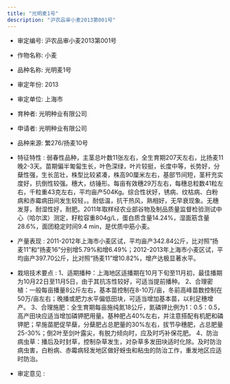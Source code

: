 ```yaml
---
title: "光明麦1号"
description: "沪农品审小麦2013第001号"
---
```

* 审定编号:  沪农品审小麦2013第001号

*  作物名称:  小麦

*  品种名称:  光明麦1号

*  审定年份:  2013

*  审定单位:  上海市

* 育种者:  光明种业有限公司

*  申请者:  光明种业有限公司

*  品种来源:  繁276/扬麦10号

*  特征特性 : 
弱春性品种，主茎总叶数11张左右，全生育期207天左右，比扬麦11晚2-3天。苗期偏半匍匐生长，叶色深绿，叶片较挺，长度中等，长势好，分蘖性强，生长茁壮，株型比较紧凑，株高90厘米左右，基部节间短，茎秆充实度好，抗倒性较强。穗大，纺锤形。每亩有效穗29万左右，每穗总粒数41粒左右，千粒重43克左右，平均亩产504Kg。综合性状好，锈病、纹枯病、白粉病和赤霉病田间发生较轻，。耐低温，抗干热风，熟相好，无早衰现象。无穗发芽，耐湿性好，耐肥。2011年取样经农业部谷物及制品质量监督检验测试中心（哈尔滨）测定，籽粒容重804g/L，蛋白质含量14.24%，湿面筋含量28.6%，面团稳定时间9.4 min，是优质中筋小麦。
 
*  产量表现 : 
2011-2012年上海市小麦区试，平均亩产342.84公斤，比对照“扬麦11”和“扬麦16”分别增5.79%和增6.49%；2012-2013年上海市小麦区试，平均亩产397.70公斤，比对照“扬麦11”增10.82%，增产达极显著水平。

*  栽培技术要点 : 
1、适期播种：上海地区适播期在10月下旬至11月初，最佳播期为10月22日至11月5日，由于其抗冻性较好，可适当提前播种。 2、合理密植：一般每亩播量8公斤左右，基本苗控制在8-10万/亩，冬前高峰苗数控制在50万/亩左右；晚播或肥力水平偏低田块，可适当增加基本苗，以利足穗增产。 3、合理施肥：全生育期每亩施纯氮18公斤，氮磷钾比例为1：0.5：0.5，高产田块应适当增加磷钾肥用量。基种肥占40%左右，并注意搭配有机肥和磷钾肥；早施苗肥促早蘖，分蘖肥占总肥量的30%左右，拔节孕穗肥，占总肥量25-30%；倒2叶至剑叶露尖，有脱力倾向时，应及时巧补保花肥。 4、防治病虫草：播后及时封草，控制杂草发生，对杂草多发田块适时化除。及时防治病虫害，白粉病、赤霉病轻发地区做好蚜虫和粘虫的防治工作，重发地区应适时防治。 

*  审定意见 : 

